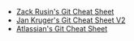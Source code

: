 - [Zack Rusin's Git Cheat Sheet](http://www.cheat-sheets.org/saved-copy/git-cheat-sheet.pdf)
- [Jan Kruger's Git Cheat Sheet V2](https://jan-krueger.net/wordpress/wp-content/uploads/2007/09/git-cheat-sheet-v2-back.svg)
- [Atlassian's Git Cheat Sheet](https://www.google.com/url?sa=t&rct=j&q=&esrc=s&source=web&cd=4&ved=0CDIQFjADahUKEwjm6vWwntbIAhVHzYAKHbwxCZI&url=https%3A%2F%2Fwww.atlassian.com%2Fdms%2Fwac%2Fimages%2Flanding%2Fgit%2Fatlassian_git_cheatsheet.pdf&usg=AFQjCNGqtOA5UPshK3MhDPRsKd3Cz0ytZQ&sig2=l5Dc7VRV4ZWEux5mskyOxg)

